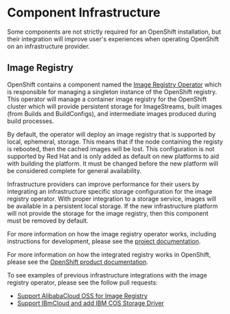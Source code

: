 # Component Infrastructure

Some components are not strictly required for an OpenShift installation, but
their integration will improve user's experiences when operating OpenShift on
an infrastructure provider.

## Image Registry

OpenShift contains a component named the [Image Registry Operator][image-reg-oper]
which is responsible for managing a singleton instance of the OpenShift registry.
This operator will manage a container image registry for the OpenShift cluster
which will provide persistent storage for ImageStreams, built images (from Builds
and BuildConfigs), and intermediate images produced during build processes.

By default, the operator will deploy an image registry that is supported by local,
ephemeral, storage. This means that if the node containing the registy is
rebooted, then the cached images will be lost.  This configuration is not
supported by Red Hat and is only added as default on new platforms to aid with
building the platform. It must be changed before the new platform will be
considered complete for general availability.

Infrastructure providers can improve performance for their users by integrating
an infrastructure specific storage configuration for the image registry
operator. With proper integration to a storage service, images will be
available in a persistent local storage. If the new infrastructure platform
will not provide the storage for the image registry, then this component
must be removed by default.

For more information on how the image registry operator works, including
instructions for development, please see the [project documentation][image-reg-oper-docs].

For more information on how the integrated registry works in OpenShift, please
see the [OpenShift product documentation][image-reg-docs].

To see examples of previous infrastructure integrations with the image registry
operator, please see the follow pull requests:

* [Support AlibabaCloud OSS for Image Registry][image-reg-pr-ali]
* [Support IBmCloud and add IBM COS Storage Driver][image-reg-pr-ibm]


[image-reg-oper]: https://github.com/openshift/cluster-image-registry-operator
[image-reg-oper-docs]: https://github.com/openshift/cluster-image-registry-operator/tree/master/docs
[image-reg-docs]: https://docs.openshift.com/container-platform/latest/registry/index.html
[image-reg-pr-ali]: https://github.com/openshift/cluster-image-registry-operator/pull/724
[image-reg-pr-ibm]: https://github.com/openshift/cluster-image-registry-operator/pull/698
